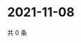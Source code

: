 # 2021-11-08

共 0 条

<!-- BEGIN WEIBO -->
<!-- 最后更新时间 Mon Nov 08 2021 08:46:53 GMT+0800 (China Standard Time) -->

<!-- END WEIBO -->
